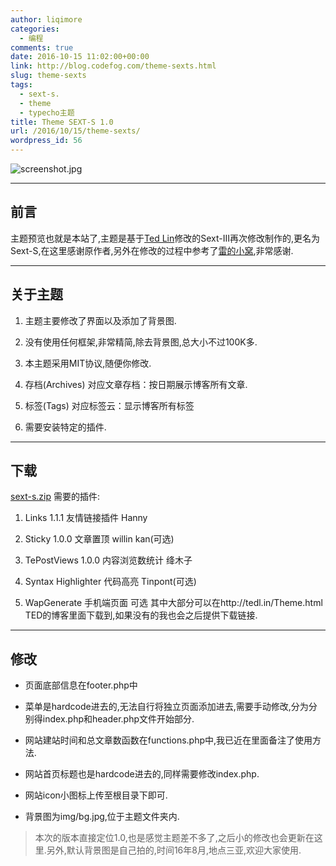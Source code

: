 ```yaml
---
author: liqimore
categories:
  - 编程
comments: true
date: 2016-10-15 11:02:00+00:00
link: http://blog.codefog.com/theme-sexts.html
slug: theme-sexts
tags:
  - sext-s.
  - theme
  - typecho主题
title: Theme SEXT-S 1.0
url: /2016/10/15/theme-sexts/
wordpress_id: 56
---
```



![screenshot.jpg](http://old.timelovelife.com/usr/uploads/2016/10/2830092070.jpg)



* * *





## 前言


主题预览也就是本站了,主题是基于[Ted Lin](http://tedl.in/Theme.html)修改的Sext-III再次修改制作的,更名为Sext-S,在这里感谢原作者,另外在修改的过程中参考了[雷的小窝](http://fyzgxy.cn/),非常感谢.



* * *





## 关于主题





 	
  1. 主题主要修改了界面以及添加了背景图.

 	
  2. 没有使用任何框架,非常精简,除去背景图,总大小不过100K多.

 	
  3. 本主题采用MIT协议,随便你修改.

 	
  4. 存档(Archives) 对应文章存档：按日期展示博客所有文章.

 	
  5. 标签(Tags) 对应标签云：显示博客所有标签

 	
  6. 需要安装特定的插件.





* * *





## 下载


[sext-s.zip](http://old.timelovelife.com/usr/uploads/2016/10/3002589511.zip)
需要的插件:



 	
  1. Links 1.1.1 友情链接插件 Hanny

 	
  2. Sticky 1.0.0 文章置顶 willin kan(可选)

 	
  3. TePostViews 1.0.0 内容浏览数统计 绛木子

 	
  4. Syntax Highlighter 代码高亮 Tinpont(可选)

 	
  5. WapGenerate 手机端页面 可选
其中大部分可以在http://tedl.in/Theme.html TED的博客里面下载到,如果没有的我也会之后提供下载链接.





* * *





## 修改





 	
  * 页面底部信息在footer.php中

 	
  * 菜单是hardcode进去的,无法自行将独立页面添加进去,需要手动修改,分为分别得index.php和header.php文件开始部分.

 	
  * 网站建站时间和总文章数函数在functions.php中,我已近在里面备注了使用方法.

 	
  * 网站首页标题也是hardcode进去的,同样需要修改index.php.

 	
  * 网站icon小图标上传至根目录下即可.

 	
  * 背景图为img/bg.jpg,位于主题文件夹内.




<blockquote>本次的版本直接定位1.0,也是感觉主题差不多了,之后小的修改也会更新在这里.另外,默认背景图是自己拍的,时间16年8月,地点三亚,欢迎大家使用.</blockquote>